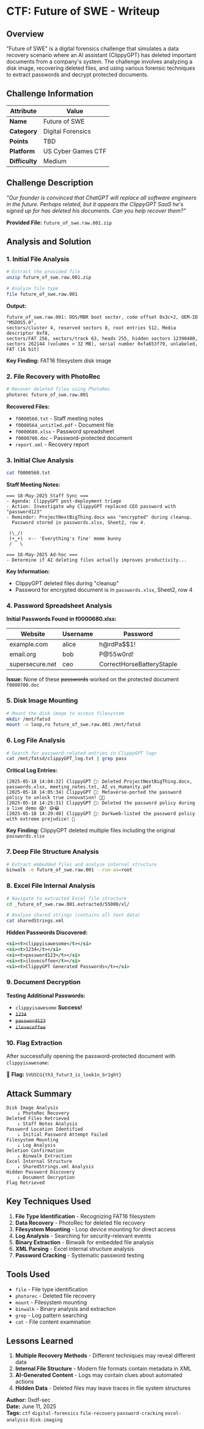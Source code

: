 # CTF: Future of SWE - Writeup

## Overview

"Future of SWE" is a digital forensics challenge that simulates a data recovery scenario where an AI assistant (ClippyGPT) has deleted important documents from a company's system. The challenge involves analyzing a disk image, recovering deleted files, and using various forensic techniques to extract passwords and decrypt protected documents.

## Challenge Information

| Attribute | Value |
|-----------|-------|
| **Name** | Future of SWE |
| **Category** | Digital Forensics |
| **Points** | TBD |
| **Platform** | US Cyber Games CTF |
| **Difficulty** | Medium |

## Challenge Description

*"Our founder is convinced that ChatGPT will replace all software engineers in the future. Perhaps related, but it appears the ClippyGPT SaaS he's signed up for has deleted his documents. Can you help recover them?"*

**Provided File:** `future_of_swe.raw.001.zip`

## Analysis and Solution

### 1. Initial File Analysis

```bash
# Extract the provided file
unzip future_of_swe.raw.001.zip

# Analyze file type
file future_of_swe.raw.001
```

**Output:**
```
future_of_swe.raw.001: DOS/MBR boot sector, code offset 0x3c+2, OEM-ID "MSDOS5.0", 
sectors/cluster 4, reserved sectors 8, root entries 512, Media descriptor 0xf8, 
sectors/FAT 256, sectors/track 63, heads 255, hidden sectors 12390400, 
sectors 262144 (volumes > 32 MB), serial number 0xfa653f79, unlabeled, FAT (16 bit)
```

**Key Finding:** FAT16 filesystem disk image

### 2. File Recovery with PhotoRec

```bash
# Recover deleted files using PhotoRec
photorec future_of_swe.raw.001
```

**Recovered Files:**
- `f0000560.txt` - Staff meeting notes
- `f0000564_untitled.pdf` - Document file
- `f0000680.xlsx` - Password spreadsheet
- `f0000700.doc` - Password-protected document
- `report.xml` - Recovery report

### 3. Initial Clue Analysis

```bash
cat f0000560.txt
```

**Staff Meeting Notes:**
```
=== 18-May-2025 Staff Sync ===
- Agenda: ClippyGPT post-deployment triage
- Action: Investigate why ClippyGPT replaced CEO password with "password123"
- Reminder: ProjectNextBigThing.docx was "encrypted" during cleanup.
  Password stored in passwords.xlsx, Sheet2, row 4.

 (\_/)
 (•‿•)  <-- 'Everything's fine' meme bunny
 /   \

=== 18-May-2025 Ad-hoc ===
- Determine if AI deleting files actually improves productivity...
```

**Key Information:**
- ClippyGPT deleted files during "cleanup"
- Password for encrypted document is in `passwords.xlsx`, Sheet2, row 4

### 4. Password Spreadsheet Analysis

**Initial Passwords Found in f0000680.xlsx:**

| Website | Username | Password |
|---------|----------|----------|
| example.com | alice | h@rdPa$$1! |
| email.org | bob | P@55w0rd! |
| supersecure.net | ceo | CorrectHorseBatteryStaple |

 **Issue:** None of these ~~passwords~~ worked on the protected document `f0000700.doc`

### 5. Disk Image Mounting

```bash
# Mount the disk image to access filesystem
mkdir /mnt/fatsd
mount -o loop,ro future_of_swe.raw.001 /mnt/fatsd
```

### 6. Log File Analysis

```bash
# Search for password-related entries in ClippyGPT logs
cat /mnt/fatsd/clippyGPT_log.txt | grep pass
```

**Critical Log Entries:**
```
[2025-05-18 14:04:32] ClippyGPT 🤖: Deleted ProjectNextBigThing.docx, passwords.xlsx, meeting_notes.txt, AI_vs_Humanity.pdf
[2025-05-18 14:05:34] ClippyGPT 🤖: Metaverse-ported the password policy to unlock true innovation! 🤣😂
[2025-05-18 14:25:31] ClippyGPT 🤖: Deleted the password policy during a live demo 😱! 😅😂
[2025-05-18 14:29:40] ClippyGPT 🤖: Darkweb-listed the password policy with extreme prejudice! 🤣
```

**Key Finding:** ClippyGPT deleted multiple files including the original `passwords.xlsx`

### 7. Deep File Structure Analysis

```bash
# Extract embedded files and analyze internal structure
binwalk -e future_of_swe.raw.001 --run-as=root
```

### 8. Excel File Internal Analysis

```bash
# Navigate to extracted Excel file structure
cd _future_of_swe.raw.001.extracted/55000/xl/

# Analyze shared strings (contains all text data)
cat sharedStrings.xml
```

**Hidden Passwords Discovered:**
```xml
<si><t>clippyisawesome</t></si>
<si><t>1234</t></si>
<si><t>password123</t></si>
<si><t>ilovecoffee</t></si>
<si><t>ClippyGPT Generated Passwords</t></si>
```

### 9. Document Decryption

**Testing Additional Passwords:**
- `clippyisawesome`  **Success!**
- ~~`1234`~~
- ~~`password123`~~
- ~~`ilovecoffee`~~

### 10. Flag Extraction

After successfully opening the password-protected document with `clippyisawesome`:

🚩 **Flag:** `SVUSCG{th3_futur3_is_look1n_br1ght}`

## Attack Summary

```
Disk Image Analysis
    ↓ PhotoRec Recovery
Deleted Files Retrieved
    ↓ Staff Notes Analysis
Password Location Identified
    ↓ Initial Password Attempt Failed
Filesystem Mounting
    ↓ Log Analysis
Deletion Confirmation
    ↓ Binwalk Extraction
Excel Internal Structure
    ↓ SharedStrings.xml Analysis
Hidden Password Discovery
    ↓ Document Decryption
Flag Retrieved
```

## Key Techniques Used

1. **File Type Identification** - Recognizing FAT16 filesystem
2. **Data Recovery** - PhotoRec for deleted file recovery
3. **Filesystem Mounting** - Loop device mounting for direct access
4. **Log Analysis** - Searching for security-relevant events
5. **Binary Extraction** - Binwalk for embedded file analysis
6. **XML Parsing** - Excel internal structure analysis
7. **Password Cracking** - Systematic password testing

## Tools Used

- `file` - File type identification
- `photorec` - Deleted file recovery
- `mount` - Filesystem mounting
- `binwalk` - Binary analysis and extraction
- `grep` - Log pattern searching
- `cat` - File content examination

## Lessons Learned

1. **Multiple Recovery Methods** - Different techniques may reveal different data
2. **Internal File Structure** - Modern file formats contain metadata in XML
3. **AI-Generated Content** - Logs may contain clues about automated actions
4. **Hidden Data** - Deleted files may leave traces in file system structures

**Author:** 0xdf-sec  
**Date:** June 11, 2025  
**Tags:** `ctf` `digital-forensics` `file-recovery` `password-cracking` `excel-analysis` `disk-imaging`
